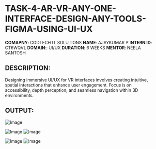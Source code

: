 # TASK-4-AR-VR-ANY-ONE-INTERFACE-DESIGN-ANY-TOOLS-FIGMA-USING-UI-UX
**COMAPNY**: CODTECH IT SOLUTIONS
**NAME**: AJAYKUMAR.P
**INTERN ID**: CT6WQVL
**DOMAIN**:: UI/UX
**DURATION**: 6 WEEKS
**MENTOR**: NEELA SANTOSH
## DESCRIPTION:
Designing immersive UI/UX for VR interfaces involves creating intuitive, spatial interactions that enhance user engagement. Focus is on accessibility, depth perception, and seamless navigation within 3D environments.
## OUTPUT:
![Image](https://github.com/user-attachments/assets/0328ffa6-2e41-4853-93db-c893111620bb)

![Image](https://github.com/user-attachments/assets/078540d2-991d-48d4-aa7f-05160d1716cf)
![Image](https://github.com/user-attachments/assets/8e0b16ed-a833-400c-8aca-8904c17d0634)

![Image](https://github.com/user-attachments/assets/1e13d474-b5a8-4358-8c2f-2d7bfb856970)
![Image](https://github.com/user-attachments/assets/47cde6fb-6417-4449-8689-eda09aa76b70)

